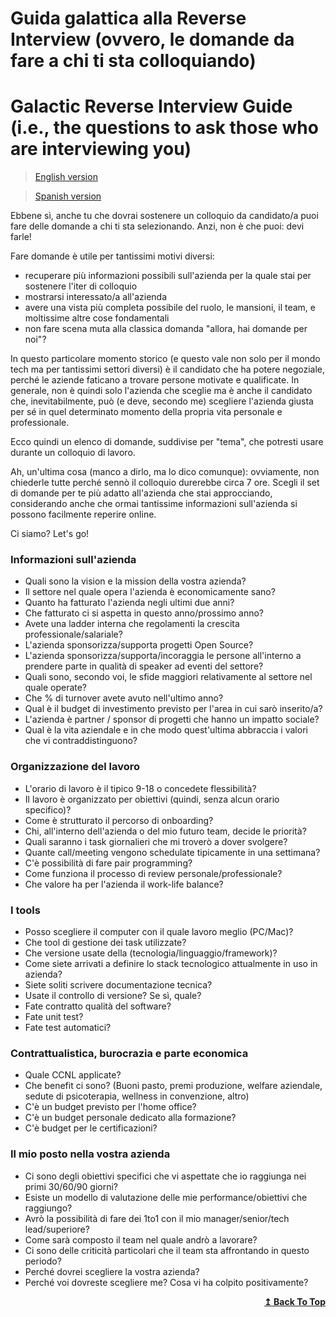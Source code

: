 # Guida galattica alla Reverse Interview (ovvero, le domande da fare a chi ti sta colloquiando)
# Galactic Reverse Interview Guide (i.e., the questions to ask those who are interviewing you)

> [English version](docs/english.md)

> [Spanish version](docs/spanish.md)

Ebbene sì, anche tu che dovrai sostenere un colloquio da candidato/a puoi fare delle domande a chi ti sta selezionando. Anzi, non è che puoi: devi farle!

Fare domande è utile per tantissimi motivi diversi:

- recuperare più informazioni possibili sull'azienda per la quale stai per sostenere l'iter di colloquio
- mostrarsi interessato/a all'azienda
- avere una vista più completa possibile del ruolo, le mansioni, il team, e moltissime altre cose fondamentali
- non fare scena muta alla classica domanda "allora, hai domande per noi"?

In questo particolare momento storico (e questo vale non solo per il mondo tech ma per tantissimi settori diversi) è il candidato che ha potere negoziale, perché le aziende faticano a trovare persone motivate e qualificate. In generale, non è quindi solo l'azienda che sceglie ma è anche il candidato che, inevitabilmente, può (e deve, secondo me) scegliere l'azienda giusta per sé in quel determinato momento della propria vita personale e professionale.

Ecco quindi un elenco di domande, suddivise per "tema", che potresti usare durante un colloquio di lavoro.

Ah, un'ultima cosa (manco a dirlo, ma lo dico comunque): ovviamente, non chiederle tutte perché sennò il colloquio durerebbe circa 7 ore. Scegli il set di domande per te più adatto all'azienda che stai approcciando, considerando anche che ormai tantissime informazioni sull'azienda si possono facilmente reperire online.

Ci siamo? Let's go!

### Informazioni sull'azienda
- Quali sono la vision e la mission della vostra azienda?
- Il settore nel quale opera l'azienda è economicamente sano?
- Quanto ha fatturato l'azienda negli ultimi due anni?
- Che fatturato ci si aspetta in questo anno/prossimo anno?
- Avete una ladder interna che regolamenti la crescita professionale/salariale?
- L'azienda sponsorizza/supporta progetti Open Source?
- L'azienda sponsorizza/supporta/incoraggia le persone all'interno a prendere parte in qualità di speaker ad eventi del settore?
- Quali sono, secondo voi, le sfide maggiori relativamente al settore nel quale operate?
- Che % di turnover avete avuto nell'ultimo anno?
- Qual è il budget di investimento previsto per l'area in cui sarò inserito/a?
- L'azienda è partner / sponsor di progetti che hanno un impatto sociale?
- Qual è la vita aziendale e in che modo quest'ultima abbraccia i valori che vi contraddistinguono?

### Organizzazione del lavoro
- L'orario di lavoro è il tipico 9-18 o concedete flessibilità?
- Il lavoro è organizzato per obiettivi (quindi, senza alcun orario specifico)?
- Come è strutturato il percorso di onboarding?
- Chi, all'interno dell'azienda o del mio futuro team, decide le priorità?
- Quali saranno i task giornalieri che mi troverò a dover svolgere?
- Quante call/meeting vengono schedulate tipicamente in una settimana?
- C'è possibilità di fare pair programming?
- Come funziona il processo di review personale/professionale?
- Che valore ha per l'azienda il work-life balance?

### I tools
- Posso scegliere il computer con il quale lavoro meglio (PC/Mac)?
- Che tool di gestione dei task utilizzate?
- Che versione usate della (tecnologia/linguaggio/framework)?
- Come siete arrivati a definire lo stack tecnologico attualmente in uso in azienda?
- Siete soliti scrivere documentazione tecnica?
- Usate il controllo di versione? Se sì, quale?
- Fate contratto qualità del software?
- Fate unit test?
- Fate test automatici?
  
### Contrattualistica, burocrazia e parte economica
- Quale CCNL applicate?
- Che benefit ci sono? (Buoni pasto, premi produzione, welfare aziendale, sedute di psicoterapia, wellness in convenzione, altro)
- C'è un budget previsto per l'home office?
- C'è un budget personale dedicato alla formazione?
- C'è budget per le certificazioni?

### Il mio posto nella vostra azienda
- Ci sono degli obiettivi specifici che vi aspettate che io raggiunga nei primi 30/60/90 giorni?
- Esiste un modello di valutazione delle mie performance/obiettivi che raggiungo?
- Avrò la possibilità di fare dei 1to1 con il mio manager/senior/tech lead/superiore?  
- Come sarà composto il team nel quale andrò a lavorare?
- Ci sono delle criticità particolari che il team sta affrontando in questo periodo?
- Perché dovrei scegliere la vostra azienda?
- Perché voi dovreste scegliere me? Cosa vi ha colpito positivamente?

<div align="right">
  <b><a href="#indice">↥ Back To Top</a></b>
</div>
